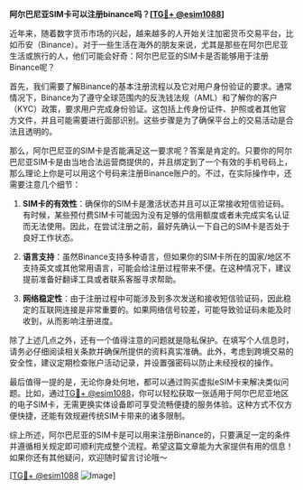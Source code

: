 **阿尔巴尼亚SIM卡可以注册binance吗？[[TG💪+ @esim1088](https://t.me/s/esim1088)]**

近年来，随着数字货币市场的兴起，越来越多的人开始关注加密货币交易平台，比如币安（Binance）。对于一些生活在海外的朋友来说，尤其是那些在阿尔巴尼亚生活或旅行的人，他们可能会好奇：阿尔巴尼亚的SIM卡是否能够用于注册Binance呢？

首先，我们需要了解Binance的基本注册流程以及它对用户身份验证的要求。通常情况下，Binance为了遵守全球范围内的反洗钱法规（AML）和了解你的客户（KYC）政策，要求用户完成身份验证。这包括上传身份证件、护照或者其他官方文件，并且可能需要进行面部识别。这些步骤是为了确保平台上的交易活动是合法且透明的。

那么，阿尔巴尼亚的SIM卡是否能满足这一要求呢？答案是肯定的。只要你的阿尔巴尼亚SIM卡是由当地合法运营商提供的，并且绑定到了一个有效的手机号码上，那么理论上你是可以用这个号码来注册Binance账户的。不过，在实际操作中，还需要注意几个细节：

1. **SIM卡的有效性**：确保你的SIM卡是激活状态并且可以正常接收短信验证码。有时候，某些预付费SIM卡可能因为没有足够的信用额度或者未完成实名认证而无法使用。因此，在尝试注册之前，最好先确认一下自己的SIM卡是否处于良好工作状态。

2. **语言支持**：虽然Binance支持多种语言，但如果你的SIM卡所在的国家/地区不支持英文或其他常用语言，可能会给注册过程带来不便。在这种情况下，建议提前准备好翻译工具或者联系客服寻求帮助。

3. **网络稳定性**：由于注册过程中可能涉及到多次发送和接收短信验证码，因此稳定的互联网连接是非常重要的。如果网络信号较差，可能导致验证码未能及时收到，从而影响注册进度。

除了上述几点之外，还有一个值得注意的问题就是隐私保护。在填写个人信息时，请务必仔细阅读相关条款并确保所提供的资料真实准确。此外，考虑到跨境交易的安全性，建议定期检查账户活动记录，并设置强密码以防止未经授权的操作。

最后值得一提的是，无论你身处何地，都可以通过购买虚拟eSIM卡来解决类似问题。比如，通过[TG💪+ @esim1088](https://t.me/s/esim1088)，你可以轻松获取一张适用于阿尔巴尼亚地区的电子SIM卡，无需更换实体设备即可享受流畅便捷的服务体验。这种方式不仅方便快捷，还能有效规避传统SIM卡带来的诸多限制。

综上所述，阿尔巴尼亚的SIM卡是可以用来注册Binance的，只要满足一定的条件并遵循相关规定即可顺利完成整个流程。希望这篇文章能为大家提供有用的信息！如果你还有其他疑问，欢迎随时留言讨论哦～

[[TG💪+ @esim1088](https://t.me/s/esim1088) ![Image](https://i.postimg.cc/4NQfJmqS/Snipaste-2025-05-13-00-14-12.png)]